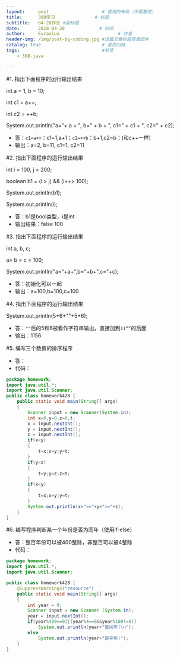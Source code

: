 ```yaml
---
layout:     post                    # 使用的布局（不需要改）
title:      308学习               # 标题 
subtitle:   04-28作业 #副标题
date:       2018-04-28             # 时间
author:     Euraxluo                      # 作者
header-img: /img/post-bg-coding.jpg #这篇文章标题背景图片
catalog: true                       # 是否归档
tags:                               #标签
    - 308-java

---
```


#1.	指出下面程序的运行输出结果

 int a = 1, b = 10;

 int c1 = a++; 

 int c2 = ++b; 

 System.out.println("a="+ a + ", b=" + b + ", c1=" + c1 + ", c2=" + c2);

+ 答：`c1=a++`：c1=1,a+1；`c2=++b`：b+1,c2=b；(和c++一样)
+ 输出：a=2, b=11, c1=1, c2=11



#2.	指出下面程序的运行输出结果

int i = 100, j = 200;

boolean b1 = (i > j) && (i++> 100);

System.out.println(b1); 

System.out.println(i);

+ 答：b1是bool类型，i是int
+ 输出结果：false	100



#3.	指出下面程序的运行输出结果

int a, b, c;

a= b = c = 100;  

System.out.println("a="+a+",b="+b+",c="+c);

+ 答：初始化可以一起
+ 输出：a=100,b=100,c=100

     



#4.	指出下面程序的运行输出结果

System.out.println(5+6+""+5+6);

+ 答：`""`后的5和6被看作字符串输出，直接加到`11“”`的后面
+ 输出：1156


#5.	编写三个数值的排序程序

+ 答：
+ 代码：
```java
package homework;
import java.util.*;
import java.util.Scanner;
public class homework428 {
	public static void main(String[] args)
	{
		Scanner input = new Scanner(System.in);
		int x=0,y=0,z=0,t;
		x = input.nextInt();
		y = input.nextInt();
		z = input.nextInt(); 
	    if(x<y)
	    {
	        t=x;x=y;y=t;
	    }
	    if(y<z) 
	    {
	        t=y;y=z;z=t;
	    }
	    if(x<y)
	    {
	        t=x;x=y;y=t;
	    }
	    System.out.println(x+">="+y+">="+z);
	}
}

```



#6.	编写程序判断某一个年份是否为闰年（使用if-else）

+ 答：整百年份可以被400整除，非整百可以被4整除
+ 代码：
```java
package homework;
import java.util.*;
import java.util.Scanner;

public class homework428 {
	@SuppressWarnings("resource")
	public static void main(String[] args)
	{
		int year = 0;
		Scanner input = new Scanner (System.in);
		year = input.nextInt();
	    if(year%400==0||(year%4==0&&year%100!=0))
	    	System.out.println(year+"是闰年!\n");
	    else
	    	System.out.println(year+"是平年!"); 
	}
}

```